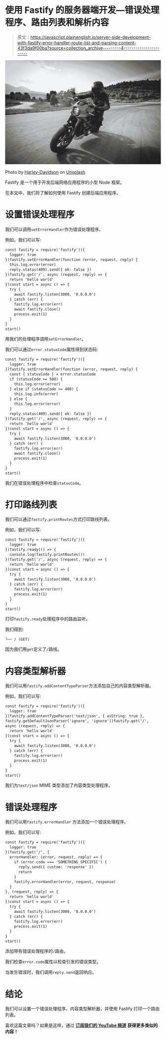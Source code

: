 # 使用 Fastify 的服务器端开发—错误处理程序、路由列表和解析内容

> 原文：<https://javascript.plainenglish.io/server-side-development-with-fastify-error-handler-route-list-and-parsing-content-43f3da9f00ba?source=collection_archive---------4----------------------->

![](img/66c66549b5d0d2f90bec0f1574c1cc71.png)

Photo by [Harley-Davidson](https://unsplash.com/@harleydavidson?utm_source=medium&utm_medium=referral) on [Unsplash](https://unsplash.com?utm_source=medium&utm_medium=referral)

Fastify 是一个用于开发后端网络应用程序的小型 Node 框架。

在本文中，我们将了解如何使用 Fastify 创建后端应用程序。

# 设置错误处理程序

我们可以调用`setErrorHandler`作为错误处理程序。

例如，我们可以写:

```
const fastify = require('fastify')({
  logger: true
})fastify.setErrorHandler(function (error, request, reply) {
  this.log.error(error)
  reply.status(409).send({ ok: false })
})fastify.get('/', async (request, reply) => {  
  return 'hello world'
})const start = async () => {
  try {
    await fastify.listen(3000, '0.0.0.0')  
  } catch (err) {
    fastify.log.error(err)
    await fastify.close()
    process.exit(1)
  }
}
start()
```

用我们的处理程序调用`setErrorHandler`。

我们可以通过`error.statusCode`属性得到状态码:

```
const fastify = require('fastify')({
  logger: true
})fastify.setErrorHandler(function (error, request, reply) {
  const { statusCode } = error.statusCode
  if (statusCode >= 500) {
    this.log.error(error)
  } else if (statusCode >= 400) {
    this.log.info(error)
  } else {
    this.log.error(error)
  }  
  reply.status(409).send({ ok: false })
})fastify.get('/', async (request, reply) => {  
  return 'hello world'
})const start = async () => {
  try {
    await fastify.listen(3000, '0.0.0.0')  
  } catch (err) {
    fastify.log.error(err)
    await fastify.close()
    process.exit(1)
  }
}
start()
```

我们在错误处理程序中检查`statusCode`。

# 打印路线列表

我们可以通过`fastify.printRoutes`方式打印路线列表。

例如，我们可以写:

```
const fastify = require('fastify')({
  logger: true
})fastify.ready(() => {
  console.log(fastify.printRoutes())
})fastify.get('/', async (request, reply) => {  
  return 'hello world'
})const start = async () => {
  try {
    await fastify.listen(3000, '0.0.0.0')  
  } catch (err) {
    fastify.log.error(err)    
    process.exit(1)
  }
}
start()
```

打印`fastify.ready`处理程序中的路由监听。

我们得到:

```
└── / (GET)
```

因为我们用`get`定义了`/`路线。

# 内容类型解析器

我们可以用`fastify.addContentTypeParser`方法添加自己的内容类型解析器。

例如，我们可以写:

```
const fastify = require('fastify')({
  logger: true
})fastify.addContentTypeParser('text/json', { asString: true }, fastify.getDefaultJsonParser('ignore', 'ignore'))fastify.get('/', async (request, reply) => {  
  return 'hello world'
})const start = async () => {
  try {
    await fastify.listen(3000, '0.0.0.0')  
  } catch (err) {
    fastify.log.error(err)    
    process.exit(1)
  }
}
start()
```

我们为`text/json` MIME 类型添加了内容类型处理程序。

# 错误处理程序

我们可以用`fastify.errorHandler` 方法添加一个错误处理程序。

例如，我们可以写:

```
const fastify = require('fastify')({
  logger: true
})fastify.get('/', {
  errorHandler: (error, request, reply) => {
    if (error.code === 'SOMETHING_SPECIFIC') {
      reply.send({ custom: 'response' })
      return
    }
    fastify.errorHandler(error, request, response)
  }
}, (request, reply) => {  
  return 'hello world'
})const start = async () => {
  try {
    await fastify.listen(3000, '0.0.0.0')  
  } catch (err) {
    fastify.log.error(err)    
    process.exit(1)
  }
}
start()
```

添加带有错误处理程序的`/`路由。

我们检查`error.code`属性以检查引发的错误类型。

当发生错误时，我们调用`reply.send`返回响应。

# 结论

我们可以设置一个错误处理程序，内容类型解析器，并使用 Fastify 打印一个路由列表。

喜欢这篇文章吗？如果是这样，通过 [**订阅我们的 YouTube 频道**](https://www.youtube.com/channel/UCtipWUghju290NWcn8jhyAw?sub_confirmation=true) **获得更多类似的内容！**